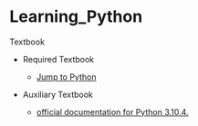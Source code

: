 # Learning_Python

Textbook
- Required Textbook
  - [Jump to Python](https://wikidocs.net/book/1)

- Auxiliary Textbook
  - [official documentation for Python 3.10.4.](https://docs.python.org/ko/3/)
